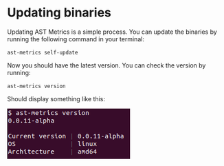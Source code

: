 # Updating binaries

Updating AST Metrics is a simple process. You can update the binaries by running the following command in your terminal:

```console
ast-metrics self-update
```

Now you should have the latest version. You can check the version by running:

```console
ast-metrics version
```

Should display something like this:

![](../../images/capture-version.png)